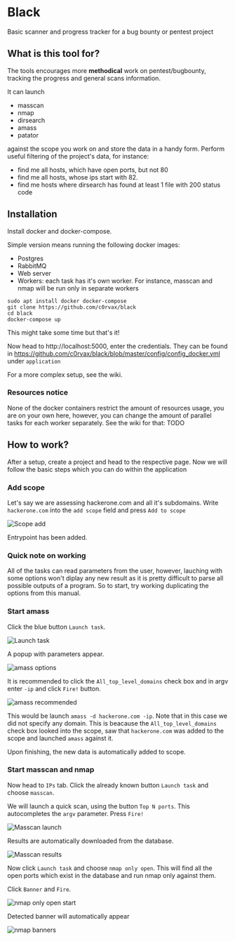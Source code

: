 # Black

Basic scanner and progress tracker for a bug bounty or pentest project

## What is this tool for?

The tools encourages more **methodical** work on pentest/bugbounty, tracking the progress and general scans information.

It can launch
* masscan
* nmap
* dirsearch
* amass
* patator

against the scope you work on and store the data in a handy form. Perform useful filtering of the project's data, for instance:

* find me all hosts, which have open ports, but not 80
* find me all hosts, whose ips start with 82.
* find me hosts where dirsearch has found at least 1 file with 200 status code

## Installation

Install docker and docker-compose.

Simple version means running the following docker images:
- Postgres
- RabbitMQ
- Web server
- Workers: each task has it's own worker. For instance, masscan and nmap will be run only in separate workers

```
sudo apt install docker docker-compose
git clone https://github.com/c0rvax/black
cd black
docker-compose up
```
This might take some time but that's it!

Now head to http://localhost:5000, enter the credentials. They can be found in https://github.com/c0rvax/black/blob/master/config/config_docker.yml under `application`

For a more complex setup, see the wiki.


### Resources notice

None of the docker containers restrict the amount of resources usage, you are on your own here, however, you can change the amount of parallel tasks for each worker separately. See the wiki for that: TODO

## How to work?

After a setup, create a project and head to the respective page. Now we will follow the basic steps which you can do within the application

### Add scope

Let's say we are assessing hackerone.com and all it's subdomains. Write `hackerone.com` into the `add scope` field and press `Add to scope`

![Scope add](https://i.imgur.com/uZrsBi2.png)

Entrypoint has been added.

### Quick note on working

All of the tasks can read parameters from the user, however, lauching with some options won't diplay any new result as it is pretty difficult to parse all possible outputs of a program. So to start, try working duplicating the options from this manual.

### Start amass

Click the blue button `Launch task`.

![Launch task](https://i.imgur.com/jX2cP4K.png)

A popup with parameters appear. 

![amass options](https://i.imgur.com/f25OKVf.png)

It is recommended to click the `All_top_level_domains` check box and in argv enter `-ip` and click `Fire!` button.

![amass recommended](https://i.imgur.com/UaGkqmu.png)

This would be launch `amass -d hackerone.com -ip`. Note that in this case we did not specify any domain. This is beacause the `All_top_level_domains` check box looked into the scope, saw that `hackerone.com` was added to the scope and launched `amass` against it.

Upon finishing, the new data is automatically added to scope.

### Start masscan and nmap

Now head to `IPs` tab. Click the already known button `Launch task` and choose `masscan`.

We will launch a quick scan, using the button `Top N ports`. This autocompletes the `argv` parameter. Press `Fire!`

![Masscan launch](https://i.imgur.com/eveBuU5.png)

Results are automatically downloaded from the database.

![Masscan results](https://i.imgur.com/unDdXPB.png)

Now click `Launch task` and choose `nmap only open`. This will find all the open ports which exist in the database and run nmap only against them.

Click `Banner` and `Fire`.

![nmap only open start](https://i.imgur.com/9NmQsVQ.png)

Detected banner will automatically appear

![nmap banners](https://i.imgur.com/TEXmp9u.png)
